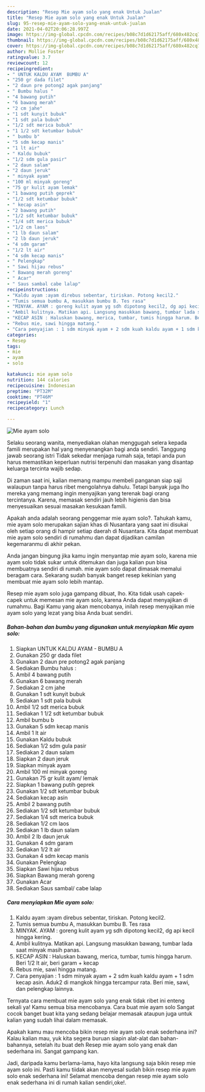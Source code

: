 ```yaml
---
description: "Resep Mie ayam solo yang enak Untuk Jualan"
title: "Resep Mie ayam solo yang enak Untuk Jualan"
slug: 95-resep-mie-ayam-solo-yang-enak-untuk-jualan
date: 2021-04-02T20:06:28.997Z
image: https://img-global.cpcdn.com/recipes/b08c7d1d62175aff/680x482cq70/mie-ayam-solo-foto-resep-utama.jpg
thumbnail: https://img-global.cpcdn.com/recipes/b08c7d1d62175aff/680x482cq70/mie-ayam-solo-foto-resep-utama.jpg
cover: https://img-global.cpcdn.com/recipes/b08c7d1d62175aff/680x482cq70/mie-ayam-solo-foto-resep-utama.jpg
author: Mollie Foster
ratingvalue: 3.7
reviewcount: 12
recipeingredient:
- " UNTUK KALDU AYAM  BUMBU A"
- "250 gr dada filet"
- "2 daun pre potong2 agak panjang"
- " Bumbu halus "
- "4 bawang putih"
- "6 bawang merah"
- "2 cm jahe"
- "1 sdt kunyit bubuk"
- "1 sdt pala bubuk"
- "1/2 sdt merica bubuk"
- "1 1/2 sdt ketumbar bubuk"
- " bumbu b"
- "5 sdm kecap manis"
- "1 lt air"
- " Kaldu bubuk"
- "1/2 sdm gula pasir"
- "2 daun salam"
- "2 daun jeruk"
- " minyak ayam"
- "100 ml minyak goreng"
- "75 gr kulit ayam lemak"
- "1 bawang putih geprek"
- "1/2 sdt ketumbar bubuk"
- " kecap asin"
- "2 bawang putih"
- "1/2 sdt ketumbar bubuk"
- "1/4 sdt merica bubuk"
- "1/2 cm laos"
- "1 lb daun salam"
- "2 lb daun jeruk"
- "4 sdm garam"
- "1/2 lt air"
- "4 sdm kecap manis"
- " Pelengkap"
- " Sawi hijau rebus"
- " Bawang merah goreng"
- " Acar"
- " Saus sambal cabe lalap"
recipeinstructions:
- "Kaldu ayam :ayam direbus sebentar, tiriskan. Potong kecil2."
- "Tumis semua bumbu A, masukkan bumbu B. Tes rasa"
- "MINYAK. AYAM : goreng kulit ayam yg sdh dipotong kecil2, dg api kecil hingga kering."
- "Ambil kulitnya. Matikan api. Langsung masukkan bawang, tumbar lada saat minyak masih panas."
- "KECAP ASIN : Haluskan bawang, merica, tumbar, tumis hingga harum. Beri 1/2 lt air, beri garam + kecap"
- "Rebus mie, sawi hingga matang."
- "Cara penyajian : 1 sdm minyak ayam + 2 sdm kuah kaldu ayam + 1 sdm kecap asin. Aduk2 di mangkok hingga tercampur rata. Beri mie, sawi, dan pelengkap lainnya."
categories:
- Resep
tags:
- mie
- ayam
- solo

katakunci: mie ayam solo 
nutrition: 144 calories
recipecuisine: Indonesian
preptime: "PT32M"
cooktime: "PT46M"
recipeyield: "1"
recipecategory: Lunch

---
```



![Mie ayam solo](https://img-global.cpcdn.com/recipes/b08c7d1d62175aff/680x482cq70/mie-ayam-solo-foto-resep-utama.jpg)

Selaku seorang wanita, menyediakan olahan menggugah selera kepada famili merupakan hal yang menyenangkan bagi anda sendiri. Tanggung jawab seorang istri Tidak sekedar menjaga rumah saja, tetapi anda pun harus memastikan keperluan nutrisi terpenuhi dan masakan yang disantap keluarga tercinta wajib sedap.

Di zaman  saat ini, kalian memang mampu membeli panganan siap saji walaupun tanpa harus ribet mengolahnya dahulu. Tetapi banyak juga lho mereka yang memang ingin menyajikan yang terenak bagi orang tercintanya. Karena, memasak sendiri jauh lebih higienis dan bisa menyesuaikan sesuai masakan kesukaan famili. 



Apakah anda adalah seorang penggemar mie ayam solo?. Tahukah kamu, mie ayam solo merupakan sajian khas di Nusantara yang saat ini disukai oleh setiap orang di hampir setiap daerah di Nusantara. Kita dapat membuat mie ayam solo sendiri di rumahmu dan dapat dijadikan camilan kegemaranmu di akhir pekan.

Anda jangan bingung jika kamu ingin menyantap mie ayam solo, karena mie ayam solo tidak sukar untuk ditemukan dan juga kalian pun bisa membuatnya sendiri di rumah. mie ayam solo dapat dimasak memalui beragam cara. Sekarang sudah banyak banget resep kekinian yang membuat mie ayam solo lebih mantap.

Resep mie ayam solo juga gampang dibuat, lho. Kita tidak usah capek-capek untuk memesan mie ayam solo, karena Anda dapat menyajikan di rumahmu. Bagi Kamu yang akan mencobanya, inilah resep menyajikan mie ayam solo yang lezat yang bisa Anda buat sendiri.

<!--inarticleads1-->

##### Bahan-bahan dan bumbu yang digunakan untuk menyiapkan Mie ayam solo:

1. Siapkan  UNTUK KALDU AYAM - BUMBU A
1. Gunakan 250 gr dada filet
1. Gunakan 2 daun pre potong2 agak panjang
1. Sediakan  Bumbu halus :
1. Ambil 4 bawang putih
1. Gunakan 6 bawang merah
1. Sediakan 2 cm jahe
1. Gunakan 1 sdt kunyit bubuk
1. Sediakan 1 sdt pala bubuk
1. Ambil 1/2 sdt merica bubuk
1. Sediakan 1 1/2 sdt ketumbar bubuk
1. Ambil  bumbu b
1. Gunakan 5 sdm kecap manis
1. Ambil 1 lt air
1. Gunakan  Kaldu bubuk
1. Sediakan 1/2 sdm gula pasir
1. Sediakan 2 daun salam
1. Siapkan 2 daun jeruk
1. Siapkan  minyak ayam
1. Ambil 100 ml minyak goreng
1. Gunakan 75 gr kulit ayam/ lemak
1. Siapkan 1 bawang putih geprek
1. Gunakan 1/2 sdt ketumbar bubuk
1. Sediakan  kecap asin
1. Ambil 2 bawang putih
1. Sediakan 1/2 sdt ketumbar bubuk
1. Sediakan 1/4 sdt merica bubuk
1. Sediakan 1/2 cm laos
1. Sediakan 1 lb daun salam
1. Ambil 2 lb daun jeruk
1. Gunakan 4 sdm garam
1. Sediakan 1/2 lt air
1. Gunakan 4 sdm kecap manis
1. Gunakan  Pelengkap
1. Siapkan  Sawi hijau rebus
1. Siapkan  Bawang merah goreng
1. Gunakan  Acar
1. Sediakan  Saus sambal/ cabe lalap




<!--inarticleads2-->

##### Cara menyiapkan Mie ayam solo:

1. Kaldu ayam :ayam direbus sebentar, tiriskan. Potong kecil2.
1. Tumis semua bumbu A, masukkan bumbu B. Tes rasa
1. MINYAK. AYAM : goreng kulit ayam yg sdh dipotong kecil2, dg api kecil hingga kering.
1. Ambil kulitnya. Matikan api. Langsung masukkan bawang, tumbar lada saat minyak masih panas.
1. KECAP ASIN : Haluskan bawang, merica, tumbar, tumis hingga harum. Beri 1/2 lt air, beri garam + kecap
1. Rebus mie, sawi hingga matang.
1. Cara penyajian : 1 sdm minyak ayam + 2 sdm kuah kaldu ayam + 1 sdm kecap asin. Aduk2 di mangkok hingga tercampur rata. Beri mie, sawi, dan pelengkap lainnya.




Ternyata cara membuat mie ayam solo yang enak tidak ribet ini enteng sekali ya! Kamu semua bisa mencobanya. Cara buat mie ayam solo Sangat cocok banget buat kita yang sedang belajar memasak ataupun juga untuk kalian yang sudah lihai dalam memasak.

Apakah kamu mau mencoba bikin resep mie ayam solo enak sederhana ini? Kalau kalian mau, yuk kita segera buruan siapin alat-alat dan bahan-bahannya, setelah itu buat deh Resep mie ayam solo yang enak dan sederhana ini. Sangat gampang kan. 

Jadi, daripada kamu berlama-lama, hayo kita langsung saja bikin resep mie ayam solo ini. Pasti kamu tiidak akan menyesal sudah bikin resep mie ayam solo enak sederhana ini! Selamat mencoba dengan resep mie ayam solo enak sederhana ini di rumah kalian sendiri,oke!.

